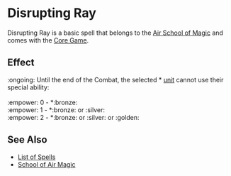 # Disrupting Ray

Disrupting Ray is a basic spell that belongs to the [Air School of Magic](school_of_air_magic.md) and comes with the [Core Game](../content.md).


## Effect

:ongoing: Until the end of the Combat, the selected \* [unit](../units.md) cannot use their special ability:<br><br>:empower: 0 - \*:bronze:<br>:empower: 1 - \*:bronze: or :silver:<br>:empower: 2 - \*:bronze: or :silver: or :golden:


## See Also

- [List of Spells](../spells.md)
- [School of Air Magic](school_of_air_magic.md)

